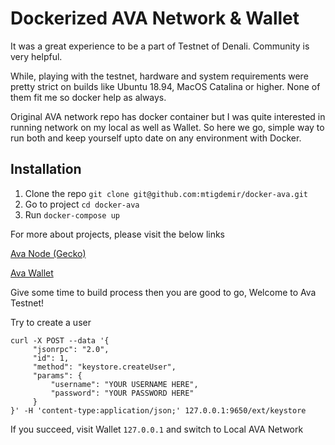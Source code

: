 # Dockerized AVA Network & Wallet

It was a great experience to be a part of Testnet of Denali. Community is very helpful. 

While, playing with the testnet, hardware and system requirements were pretty strict on builds like Ubuntu 18.94, MacOS Catalina or higher. None of them fit me so docker help as always.


Original AVA network repo has docker container but I was quite interested in running network on my local as well as Wallet. So here we go, simple way to run both and keep yourself upto date on any environment with Docker.


## Installation

1) Clone the repo `` git clone git@github.com:mtigdemir/docker-ava.git ``
2) Go to project `cd docker-ava`
3) Run `docker-compose up`


For more about projects, please visit the below links

[Ava Node (Gecko)](https://github.com/ava-labs/gecko)

[Ava Wallet](https://github.com/ava-labs/ava-wallet)


Give some time to build process then you are good to go, Welcome to Ava Testnet!


Try to create a user

```
curl -X POST --data '{
     "jsonrpc": "2.0",
     "id": 1,
     "method": "keystore.createUser",
     "params": {
         "username": "YOUR USERNAME HERE",
         "password": "YOUR PASSWORD HERE"
     }
}' -H 'content-type:application/json;' 127.0.0.1:9650/ext/keystore
```

If you succeed, visit Wallet `127.0.0.1` and switch to Local AVA Network